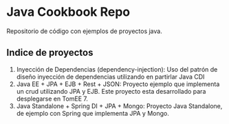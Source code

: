 # Java Cookbook Repo
Repositorio de código con ejemplos de proyectos java.
## Indice de proyectos
1. Inyección de Dependencias (dependency-injection): Uso del patrón de diseño inyección de dependencias utilizando en partirlar Java CDI
2. Java EE + JPA + EJB + Rest + JSON: Proyecto ejemplo que implementa un crud utilizando JPA y EJB. Este proyecto  esta desarrollado para desplegarse en TomEE 7.
3. Java Standalone + Spring DI  + JPA + Mongo: Proyecto Java Standalone, de ejemplo con Spring que implementa JPA y Mongo.
